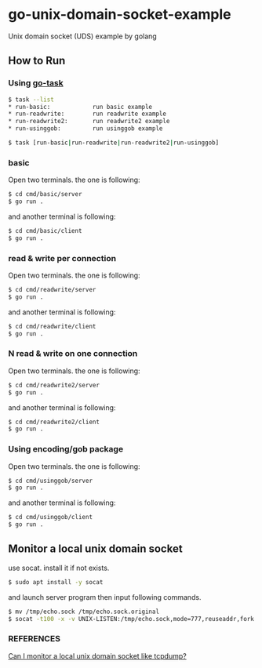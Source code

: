 # go-unix-domain-socket-example
Unix domain socket (UDS) example by golang

## How to Run

### Using [go-task](https://taskfile.dev/)

```sh
$ task --list
* run-basic:            run basic example
* run-readwrite:        run readwrite example
* run-readwrite2:       run readwrite2 example
* run-usinggob:         run usinggob example

$ task [run-basic|run-readwrite|run-readwrite2|run-usinggob]
```

### basic

Open two terminals. the one is following:

```sh
$ cd cmd/basic/server
$ go run .
```

and another terminal is following:

```sh
$ cd cmd/basic/client
$ go run .
```

### read & write per connection

Open two terminals. the one is following:

```sh
$ cd cmd/readwrite/server
$ go run .
```

and another terminal is following:

```sh
$ cd cmd/readwrite/client
$ go run .
```

### N read & write on one connection

Open two terminals. the one is following:

```sh
$ cd cmd/readwrite2/server
$ go run .
```

and another terminal is following:

```sh
$ cd cmd/readwrite2/client
$ go run .
```

### Using encoding/gob package

Open two terminals. the one is following:

```sh
$ cd cmd/usinggob/server
$ go run .
```

and another terminal is following:

```sh
$ cd cmd/usinggob/client
$ go run .
```

## Monitor a local unix domain socket

use socat. install it if not exists.

```sh
$ sudo apt install -y socat
```

and launch server program then input following commands.

```sh
$ mv /tmp/echo.sock /tmp/echo.sock.original
$ socat -t100 -x -v UNIX-LISTEN:/tmp/echo.sock,mode=777,reuseaddr,fork UNIX-CONNECT:/tmp/echo.sock.original
```

### REFERENCES

[Can I monitor a local unix domain socket like tcpdump?](https://superuser.com/questions/484671/can-i-monitor-a-local-unix-domain-socket-like-tcpdump)

